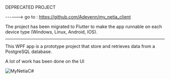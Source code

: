 DEPRECATED PROJECT

------> go to : https://github.com/Adevenn/my_netia_client

The project has been migrated to Flutter to make the app runnable on each device type (Windows, Linux, Android, IOS).

---


This WPF app is a prototype project that store and retrieves data from a PostgreSQL database.

A lot of work has been done on the UI


![MyNetiaC#](https://user-images.githubusercontent.com/33542661/137604416-9d09e919-dd3f-41e9-959c-b813827b22a2.png)


